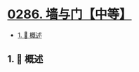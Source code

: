 # [0286. 墙与门【中等】](https://github.com/tnotesjs/TNotes.leetcode/tree/main/notes/0286.%20%E5%A2%99%E4%B8%8E%E9%97%A8%E3%80%90%E4%B8%AD%E7%AD%89%E3%80%91)

<!-- region:toc -->

- [1. 📝 概述](#1--概述)

<!-- endregion:toc -->

## 1. 📝 概述

